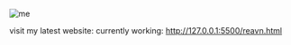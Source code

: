 ![me](https://github.com/user-attachments/assets/c03be268-b082-4045-a1ec-7f17bf31e09a)
  
visit my latest website: currently working: http://127.0.0.1:5500/reavn.html


